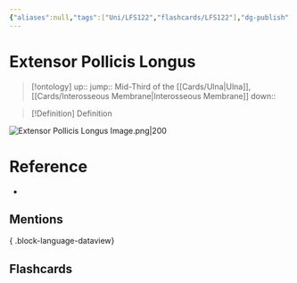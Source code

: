 ```yaml
---
{"aliases":null,"tags":["Uni/LFS122","flashcards/LFS122"],"dg-publish":true,"permalink":"/cards/extensor-pollicis-longus/","dgPassFrontmatter":true}
---
```


# Extensor Pollicis Longus

> [!ontology]
> up:: 
> jump:: Mid-Third of the [[Cards/Ulna\|Ulna]], [[Cards/Interosseous Membrane\|Interosseous Membrane]]
> down:: 

> [!Definition] Definition

![Extensor Pollicis Longus Image.png|200](/img/user/Extras/Images/Extensor%20Pollicis%20Longus%20Image.png)

# Reference

- 

## Mentions


{ .block-language-dataview}

## Flashcards